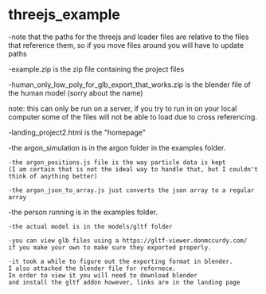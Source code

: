 # threejs_example

-note that the paths for the threejs and loader files are relative to the files that reference them, 
so if you move files around you will have to update paths

-example.zip is the zip file containing the project files

-human_only_low_poly_for_glb_export_that_works.zip is the blender file of the human model (sorry about the name)

note: this can only be run on a server, if you try to run in on your local computer some 
of the files will not be able to load due to cross referencing. 

-landing_project2.html is the "homepage" 

-the argon_simulation is in the argon folder in the examples folder.
  
    -the argon_positions.js file is the way particle data is kept 
    (I am certain that is not the ideal way to handle that, but I couldn't  think of anything better)
   
    -the argon_json_to_array.js just converts the json array to a regular array

-the person running is in the examples folder.
  
    -the actual model is in the models/gltf folder
  
    -you can view glb files using a https://gltf-viewer.donmccurdy.com/ 
    if you make your own to make sure they exported properly.
  
    -it took a while to figure out the exporting format in blender. 
    I also attached the blender file for refernece. 
    In order to view it you will need to download blender
    and install the gltf addon however, links are in the landing page
  

